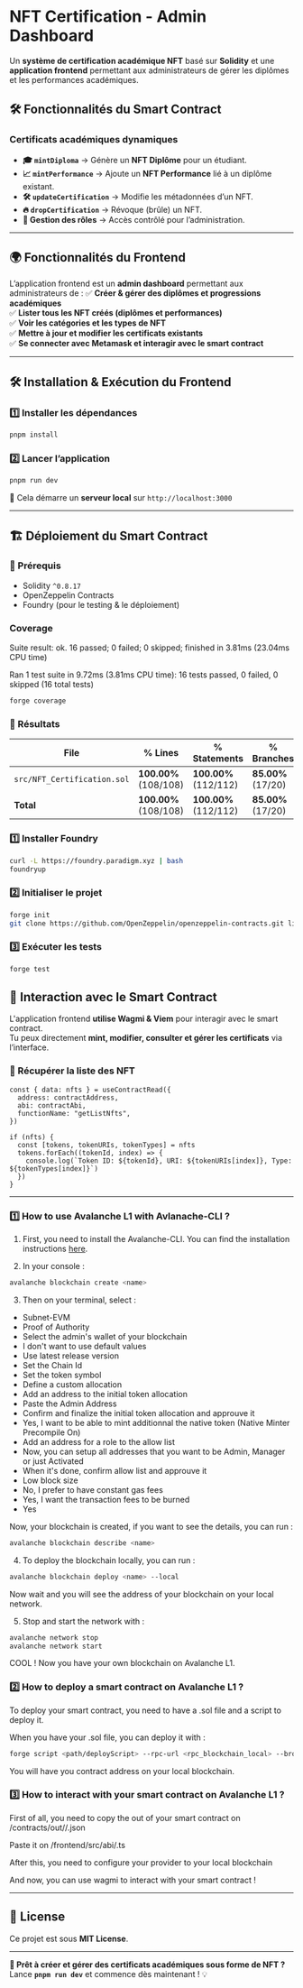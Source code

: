 
# **NFT Certification - Admin Dashboard**

Un **système de certification académique NFT** basé sur **Solidity** et une **application frontend** permettant aux administrateurs de gérer les diplômes et les performances académiques.


## **🛠️ Fonctionnalités du Smart Contract**
### **Certificats académiques dynamiques**
- **🎓 `mintDiploma`** → Génère un **NFT Diplôme** pour un étudiant.
- **📈 `mintPerformance`** → Ajoute un **NFT Performance** lié à un diplôme existant.
- **🛠 `updateCertification`** → Modifie les métadonnées d’un NFT.
- **🔥 `dropCertification`** → Révoque (brûle) un NFT.
- **🔐 Gestion des rôles** → Accès contrôlé pour l’administration.

---

## **🌍 Fonctionnalités du Frontend**
L’application frontend est un **admin dashboard** permettant aux administrateurs de :
✅ **Créer & gérer des diplômes et progressions académiques**  
✅ **Lister tous les NFT créés (diplômes et performances)**  
✅ **Voir les catégories et les types de NFT**  
✅ **Mettre à jour et modifier les certificats existants**  
✅ **Se connecter avec Metamask et interagir avec le smart contract**  

---

## **🛠️ Installation & Exécution du Frontend**
### **1️⃣ Installer les dépendances**
```bash
pnpm install
```

### **2️⃣ Lancer l’application**
```bash
pnpm run dev
```
🔹 Cela démarre un **serveur local** sur `http://localhost:3000`

---

## **🏗 Déploiement du Smart Contract**
### **📌 Prérequis**
- Solidity `^0.8.17`
- OpenZeppelin Contracts
- Foundry (pour le testing & le déploiement)

### Coverage

Suite result: ok. 16 passed; 0 failed; 0 skipped; finished in 3.81ms (23.04ms CPU time)

Ran 1 test suite in 9.72ms (3.81ms CPU time): 16 tests passed, 0 failed, 0 skipped (16 total tests)

```bash
forge coverage
```

### **📌 Résultats**
| File                      | % Lines           | % Statements      | % Branches     | % Funcs         |
|---------------------------|-------------------|-------------------|----------------|-----------------|
| `src/NFT_Certification.sol` | **100.00%** (108/108) | **100.00%** (112/112) | **85.00%** (17/20) | **100.00%** (14/14) |
| **Total**                 | **100.00%** (108/108) | **100.00%** (112/112) | **85.00%** (17/20) | **100.00%** (14/14) |

### **1️⃣ Installer Foundry**
```bash
curl -L https://foundry.paradigm.xyz | bash
foundryup
```

### **2️⃣ Initialiser le projet**
```bash
forge init
git clone https://github.com/OpenZeppelin/openzeppelin-contracts.git lib/openzeppelin-contracts
```

### **3️⃣ Exécuter les tests**
```bash
forge test
```
## **🔗 Interaction avec le Smart Contract**
L'application frontend **utilise Wagmi & Viem** pour interagir avec le smart contract.  
Tu peux directement **mint, modifier, consulter et gérer les certificats** via l’interface.

### **📡 Récupérer la liste des NFT**
```tsx
const { data: nfts } = useContractRead({
  address: contractAddress,
  abi: contractAbi,
  functionName: "getListNfts",
})

if (nfts) {
  const [tokens, tokenURIs, tokenTypes] = nfts
  tokens.forEach((tokenId, index) => {
    console.log(`Token ID: ${tokenId}, URI: ${tokenURIs[index]}, Type: ${tokenTypes[index]}`)
  })
}
```

---

### **1️⃣ How to use Avalanche L1 with Avlanache-CLI ?**

1. First, you need to install the Avalanche-CLI. You can find the installation instructions [here](https://build.avax.network/docs/tooling/get-avalanche-cli).

2. In your console : 
```bash
avalanche blockchain create <name>
```

3. Then on your terminal, select : 
* Subnet-EVM
* Proof of Authority
* Select the admin's wallet of your blockchain
* I don't want to use default values
* Use latest release version
* Set the Chain Id
* Set the token symbol
* Define a custom allocation
* Add an address to the initial token allocation
* Paste the Admin Address
* Confirm and finalize the initial token allocation and approuve it
* Yes, I want to be able to mint additionnal the native token (Native Minter Precompile On)
* Add an address for a role to the allow list
* Now, you can setup all addresses that you want to be Admin, Manager or just Activated
* When it's done, confirm allow list and approuve it
* Low block size
* No, I prefer to have constant gas fees
* Yes, I want the transaction fees to be burned 
* Yes

Now, your blockchain is created, if you want to see the details, you can run : 
```bash
avalanche blockchain describe <name>
```

4. To deploy the blockchain locally, you can run : 
```bash
avalanche blockchain deploy <name> --local
```

Now wait and you will see the address of your blockchain on your local network. 

5. Stop and start the network with : 
```bash
avalanche network stop
avalanche network start
```

COOL ! Now you have your own blockchain on Avalanche L1.

### **2️⃣ How to deploy a smart contract on Avalanche L1 ?**

To deploy your smart contract, you need to have a .sol file and a script to deploy it.

When you have your .sol file, you can deploy it with : 
```bash
forge script <path/deployScript> --rpc-url <rpc_blockchain_local> --broadcast -vvvv
```

You will have you contract address on your local blockchain.

### **3️⃣ How to interact with your smart contract on Avalanche L1 ?**

First of all, you need to copy the out of your smart contract on /contracts/out/<ContractName>/<ContractName>.json

Paste it on /frontend/src/abi/<ContractName>.ts

After this, you need to configure your provider to your local blockchain

And now, you can use wagmi to interact with your smart contract !

---

## **📜 License**
Ce projet est sous **MIT License**.

---

**🚀 Prêt à créer et gérer des certificats académiques sous forme de NFT ?**  
Lance **`pnpm run dev`** et commence dès maintenant ! 💡
